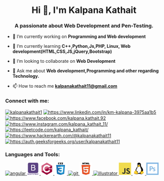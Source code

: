 <h1 align="center">Hi 👋, I'm Kalpana Kathait</h1>
<h3 align="center">A passionate about Web Development and Pen-Testing.</h3>

- 🔭 I’m currently working on **Programming and Web development**

- 🌱 I’m currently learning **C++,Python,Js,PHP, Linux, Web development(HTML,CSS,JS,jQuery,Bootstrap)**

- 👯 I’m looking to collaborate on **Web Development**

- 💬 Ask me about **Web development,Programming and other regarding Technology.**

- 📫 How to reach me **kalpanakathait11@gmail.com**

<h3 align="left">Connect with me:</h3>
<p align="left">
<a href="https://twitter.com/kalpanakathait1" target="blank"><img align="center" src="https://raw.githubusercontent.com/rahuldkjain/github-profile-readme-generator/master/src/images/icons/Social/twitter.svg" alt="kalpanakathait1" height="30" width="40" /></a>
<a href="https://linkedin.com/in/https://www.linkedin.com/in/km-kalpana-3975aa1b5" target="blank"><img align="center" src="https://raw.githubusercontent.com/rahuldkjain/github-profile-readme-generator/master/src/images/icons/Social/linked-in-alt.svg" alt="https://www.linkedin.com/in/km-kalpana-3975aa1b5" height="30" width="40" /></a>
<a href="https://fb.com/https://www.facebook.com/kalpana.kathait.92" target="blank"><img align="center" src="https://raw.githubusercontent.com/rahuldkjain/github-profile-readme-generator/master/src/images/icons/Social/facebook.svg" alt="https://www.facebook.com/kalpana.kathait.92" height="30" width="40" /></a>
<a href="https://instagram.com/https://www.instagram.com/kalpana_kathait_11/" target="blank"><img align="center" src="https://raw.githubusercontent.com/rahuldkjain/github-profile-readme-generator/master/src/images/icons/Social/instagram.svg" alt="https://www.instagram.com/kalpana_kathait_11/" height="30" width="40" /></a>
<a href="https://www.leetcode.com/https://leetcode.com/kalpana_kathait/" target="blank"><img align="center" src="https://raw.githubusercontent.com/rahuldkjain/github-profile-readme-generator/master/src/images/icons/Social/leet-code.svg" alt="https://leetcode.com/kalpana_kathait/" height="30" width="40" /></a>
<a href="https://www.hackerearth.com/https://www.hackerearth.com/@kalpanakathait11" target="blank"><img align="center" src="https://raw.githubusercontent.com/rahuldkjain/github-profile-readme-generator/master/src/images/icons/Social/hackerearth.svg" alt="https://www.hackerearth.com/@kalpanakathait11" height="30" width="40" /></a>
<a href="https://auth.geeksforgeeks.org/user/https://auth.geeksforgeeks.org/user/kalpanakathait11" target="blank"><img align="center" src="https://raw.githubusercontent.com/rahuldkjain/github-profile-readme-generator/master/src/images/icons/Social/geeks-for-geeks.svg" alt="https://auth.geeksforgeeks.org/user/kalpanakathait11" height="30" width="40" /></a>
</p>

<h3 align="left">Languages and Tools:</h3>
<p align="left"> <a href="https://angular.io" target="_blank"> <img src="https://angular.io/assets/images/logos/angular/angular.svg" alt="angular" width="40" height="40"/> </a> <a href="https://getbootstrap.com" target="_blank"> <img src="https://raw.githubusercontent.com/devicons/devicon/master/icons/bootstrap/bootstrap-plain-wordmark.svg" alt="bootstrap" width="40" height="40"/> </a> <a href="https://www.w3schools.com/cpp/" target="_blank"> <img src="https://raw.githubusercontent.com/devicons/devicon/master/icons/cplusplus/cplusplus-original.svg" alt="cplusplus" width="40" height="40"/> </a> <a href="https://www.w3schools.com/css/" target="_blank"> <img src="https://raw.githubusercontent.com/devicons/devicon/master/icons/css3/css3-original-wordmark.svg" alt="css3" width="40" height="40"/> </a> <a href="https://git-scm.com/" target="_blank"> <img src="https://www.vectorlogo.zone/logos/git-scm/git-scm-icon.svg" alt="git" width="40" height="40"/> </a> <a href="https://www.w3.org/html/" target="_blank"> <img src="https://raw.githubusercontent.com/devicons/devicon/master/icons/html5/html5-original-wordmark.svg" alt="html5" width="40" height="40"/> </a> <a href="https://www.adobe.com/in/products/illustrator.html" target="_blank"> <img src="https://www.vectorlogo.zone/logos/adobe_illustrator/adobe_illustrator-icon.svg" alt="illustrator" width="40" height="40"/> </a> <a href="https://developer.mozilla.org/en-US/docs/Web/JavaScript" target="_blank"> <img src="https://raw.githubusercontent.com/devicons/devicon/master/icons/javascript/javascript-original.svg" alt="javascript" width="40" height="40"/> </a> <a href="https://www.linux.org/" target="_blank"> <img src="https://raw.githubusercontent.com/devicons/devicon/master/icons/linux/linux-original.svg" alt="linux" width="40" height="40"/> </a> <a href="https://www.photoshop.com/en" target="_blank"> <img src="https://raw.githubusercontent.com/devicons/devicon/master/icons/photoshop/photoshop-line.svg" alt="photoshop" width="40" height="40"/> </a> </p>
